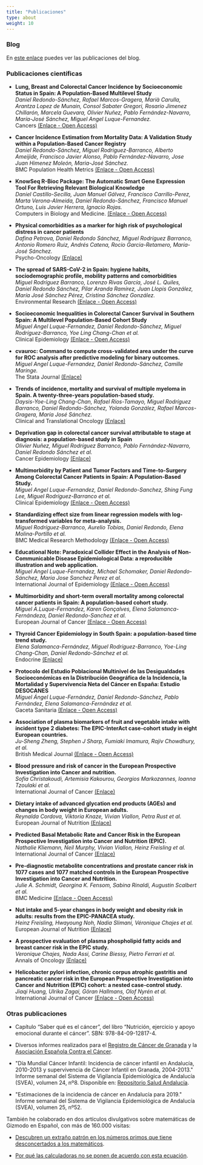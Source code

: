 ```yaml
---
title: "Publicaciones"
type: about
weight: 10
---
```


### Blog

En [este enlace](/posts) puedes ver las publicaciones del blog.

### Publicaciones científicas


* **Lung, Breast and Colorectal Cancer Incidence by Socioeconomic Status in Spain: A Population-Based Multilevel Study**  
*Daniel Redondo-Sánchez, Rafael Marcos-Gragera, Marià Carulla, Arantza Lopez de Munain, Consol Sabater Gregori, Rosario Jimenez Chillarón, Marcela Guevara, Olivier Nuñez, Pablo Fernández-Navarro, María-José Sánchez, Miguel Angel Luque-Fernandez.*  
Cancers [(Enlace - Open Access)](https://doi.org/10.3390/cancers13112820)

* **Cancer Incidence Estimation from Mortality Data: A Validation Study within a Population-Based Cancer Registry**  
*Daniel Redondo-Sánchez, Miguel Rodriguez-Barranco, Alberto Ameijide, Francisco Javier Alonso, Pablo Fernández-Navarro, Jose Juan Himenez Moleón, Maria-José Sánchez.*  
BMC Population Health Metrics [(Enlace - Open Access)](https://doi.org/10.1186/s12963-021-00248-1)

* **KnowSeq R-Bioc Package: The Automatic Smart Gene Expression Tool For Retrieving Relevant Biological Knowledge**  
*Daniel Castillo-Secilla, Juan Manuel Gálvez, Francisco Carrillo-Perez, Marta Verona-Almeida, Daniel Redondo-Sánchez, Francisco Manuel Ortuno, Luis Javier Herrera, Ignacio Rojas.*  
Computers in Biology and Medicine. [(Enlace - Open Access)](https://doi.org/10.1016/j.compbiomed.2021.104387)

* **Physical comorbidities as a marker for high risk of psychological distress in cancer patients**  
*Dafina Petrova, Daniel Redondo Sánchez, Miguel Rodríguez Barranco, Antonio Romero Ruiz, Andrés Catena, Rocio Garcia-Retamero, María-José Sánchez.*  
Psycho-Oncology [(Enlace)](https://doi.org/10.1002/pon.5632)

* **The spread of SARS-CoV-2 in Spain: hygiene habits, sociodemographic profile, mobility patterns and comorbidities**  
*Miguel Rodríguez Barranco, Lorenzo Rivas García, José L. Quiles, Daniel Redondo Sánchez, Pilar Aranda Ramírez, Juan Llopis González, María José Sánchez Pérez, Cristina Sánchez González.*  
Environmental Research [(Enlace - Open Access)](https://doi.org/10.1016/j.envres.2020.110223)

* **Socioeconomic Inequalities in Colorectal Cancer Survival in Southern Spain: A Multilevel Population-Based Cohort Study**  
*Miguel Angel Luque-Fernandez, Daniel Redondo-Sánchez, Miguel Rodríguez-Barranco, Yoe Ling Chang-Chan et al.*  
Clinical Epidemiology [(Enlace - Open Access)](https://doi.org/10.2147/CLEP.S261355)

* **cvauroc: Command to compute cross-validated area under the curve for ROC analysis after predictive modeling for binary outcomes.**  
*Miguel Angel Luque-Fernandez, Daniel Redondo-Sánchez, Camille Maringe.*  
The Stata Journal [(Enlace)](https://doi.org/10.1177/1536867X19874237)

* **Trends of incidence, mortality and survival of multiple myeloma in Spain. A twenty-three-years population-based study.**  
*Daysis-Yoe-Ling Chang-Chan, Rafael Ríos-Tamayo, Miguel Rodríguez Barranco, Daniel Redondo-Sánchez, Yolanda González, Rafael Marcos-Gragera, María José Sánchez.*  
Clinical and Translational Oncology [(Enlace)](https://link.springer.com/article/10.1007/s12094-020-02541-1)

* **Deprivation gap in colorectal cancer survival attributable to stage at diagnosis: a population-based study in Spain**  
*Olivier Nuñez, Miguel Rodríguez Barranco, Pablo Fernández-Navarro, Daniel Redondo Sánchez et al.*  
Cancer Epidemiology [(Enlace)](https://doi.org/10.1016/j.canep.2020.101794)

* **Multimorbidity by Patient and Tumor Factors and Time-to-Surgery Among Colorectal Cancer Patients in Spain: A Population-Based Study.**  
*Miguel Angel Luque-Fernandez, Daniel Redondo-Sanchez, Shing Fung Lee, Miguel Rodríguez-Barranco et al.*  
Clinical Epidemiology [(Enlace - Open Access)](http://doi.org/10.2147/CLEP.S229935)

* **Standardizing effect size from linear regression models with log-transformed variables for meta-analysis.**  
*Miguel Rodríguez-Barranco, Aurelio Tobías, Daniel Redondo, Elena Molina-Portillo et al.*  
BMC Medical Research Methodology [(Enlace - Open Access)](https://doi.org/10.1186/s12874-017-0322-8)

* **Educational Note: Paradoxical Collider Effect in the Analysis of Non-Communicable Disease Epidemiological Data: a reproducible illustration and web application.**  
*Miguel Angel Luque-Fernandez, Michael Schomaker, Daniel Redondo-Sánchez, Maria Jose Sanchez Perez et al.*  
International Journal of Epidemiology [(Enlace - Open Access)](https://doi.org/10.1093/ije/dyy275)

* **Multimorbidity and short-term overall mortality among colorectal cancer patients in Spain: A population-based cohort study.**  
*Miguel A.Luque-Fernandez, Karen Gonçalves, Elena Salamanca-Fernándeza, Daniel Redondo-Sanchez et al.*   
European Journal of Cancer [(Enlace - Open Access)](https://doi.org/10.1016/j.ejca.2020.01.021)

* **Thyroid Cancer Epidemiology in South Spain: a population-based time trend study.**  
*Elena Salamanca-Fernández, Miguel Rodríguez-Barranco, Yoe-Ling Chang-Chan, Daniel Redondo-Sánchez et al.*  
Endocrine [(Enlace)](https://doi.org/10.1007/s12020-018-1681-6)

* **Protocolo del Estudio Poblacional Multinivel de las Desigualdades Socioeconómicas en la Distribución Geográfica de la Incidencia, la Mortalidad y Supervivencia Neta del Cáncer en España: Estudio DESOCANES**  
*Miguel Ángel Luque-Fernández, Daniel Redondo-Sánchez, Pablo Fernández, Elena Salamanca-Fernández et al.*  
Gaceta Sanitaria [(Enlace - Open Access)](https://www.doi.org/10.1016/j.gaceta.2020.02.015)

* **Association of plasma biomarkers of fruit and vegetable intake with incident type 2 diabetes: The EPIC-InterAct case-cohort study in eight European countries.**  
*Ju-Sheng Zheng, Stephen J Sharp, Fumiaki Imamura, Rajiv Chowdhury, et al.*  
British Medical Journal [(Enlace - Open Access)](https://doi.org/10.1136/bmj.m2194)

* **Blood pressure and risk of cancer in the European Prospective Investigation into Cancer and nutrition.**  
*Sofia Christakoudi, Artemisia Kakourou, Georgios Markozannes, Ioanna Tzoulaki et al.*  
International Journal of Cancer [(Enlace)](https://doi.org/10.1002/ijc.32576)


* **Dietary intake of advanced glycation end products (AGEs) and changes in body weight in European adults.**  
*Reynalda Cordova, Viktoria Knaze, Vivian Viallon, Petra Rust et al.*  
European Journal of Nutrition [(Enlace)](https://doi.org/10.1007/s00394-019-02129-8)

* **Predicted Basal Metabolic Rate and Cancer Risk in the European Prospective Investigation into Cancer and Nutrition (EPIC).**  
*Nathalie Kliemann, Neil Murphy, Vivian Viallon, Heinz Freisling et al.*  
International Journal of Cancer [(Enlace)](https://doi.org/10.1002/ijc.32753)

* **Pre-diagnostic metabolite concentrations and prostate cancer risk in 1077 cases and 1077 matched controls in the European Prospective Investigation into Cancer and Nutrition.**  
*Julie A. Schmidt, Georgina K. Fensom, Sabina Rinaldi, Augustin Scalbert et al.*  
BMC Medicine [(Enlace - Open Access)](https://doi.org/10.1186/s12916-017-0885-6)

* **Nut intake and 5-year changes in body weight and obesity risk in adults: results from the EPIC-PANACEA study.**  
*Heinz Freisling, Hwayoung Noh, Nadia Slimani, Véronique Chajes et al.*  
European Journal of Nutrition [(Enlace)](https://doi.org/10.1007/s00394-017-1513-0)

* **A prospective evaluation of plasma phospholipid fatty acids and breast cancer risk in the EPIC study.**  
*Veronique Chajes, Nada Assi, Carine Biessy, Pietro Ferrari et al.*  
Annals of Oncology [(Enlace)](https://doi.org/10.1093/annonc/mdx482)

* **Helicobacter pylori infection, chronic corpus atrophic gastritis and pancreatic cancer risk in the European Prospective Investigation into Cancer and Nutrition (EPIC) cohort: a nested case-control study.**  
*Jiaqi Huang, Ulrika Zagai, Göran Hallmans, Olof Nyrén et al.*  
International Journal of Cancer [(Enlace - Open Access)](https://doi.org/10.1002/ijc.30590)

### Otras publicaciones

- Capítulo “Saber qué es el cáncer”, del libro “Nutrición, ejercicio y apoyo emocional durante el cáncer”. SBN: 978-84-09-12817-4.

- Diversos informes realizados para el [Registro de Cáncer de Granada](http://www.cancergranada.org) y la [Asociación Española Contra el Cáncer](https://www.aecc.es).

- "Día Mundial Cáncer Infantil: Incidencia de cáncer infantil en Andalucía, 2010-2013 y supervivencia de Cáncer Infantil en Granada, 2004-2013." Informe semanal del Sistema de Vigilancia Epidemiológica de Andalucía (SVEA), volumen 24, nº8.  Disponible en: [Repositorio Salud Andalucía](https://www.repositoriosalud.es/handle/10668/2984).

- "Estimaciones de la incidencia de cáncer en Andalucía para 2019." Informe semanal del Sistema de Vigilancia Epidemiológica de Andalucía (SVEA), volumen 25, nº52.

También he colaborado en dos artículos divulgativos sobre matemáticas de Gizmodo en Español, con más de 160.000 visitas:

- [Descubren un extraño patrón en los números primos que tiene desconcertados a los matemáticos](https://es.gizmodo.com/descubren-un-extrano-patron-en-los-numeros-primos-que-t-1764975601).

- [Por qué las calculadoras no se ponen de acuerdo con esta ecuación](https://es.gizmodo.com/por-que-las-calculadoras-no-se-ponen-de-acuerdo-con-est-1836981854).

